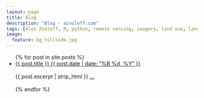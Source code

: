 ```yaml
---
layout: page
title: Blog
description: "Blog - azvoleff.com"
tags: [Alex Zvoleff, R, python, remote sensing, imagery, land use, land cover, conservation, forest, human, social, survey, statistics, spatial]
image:
  feature: bg_hillside.jpg
---
```


<ul class="post-list">
{% for post in site.posts %} 
  <li>
  <article><a href="{{ site.url }}{{ post.url }}">{{ post.title }} <span class="entry-date"><time datetime="{{ post.date | date_to_xmlschema }}">{{ post.date | date: "%B %d, %Y" }}</time></span></a></article>
  <br>
  <article> {{ post.excerpt | strip_html }}
  <a href="{{ site.url }}{{ post.url }}">...</a></article>
  <br>
  </li>
{% endfor %}
</ul>
